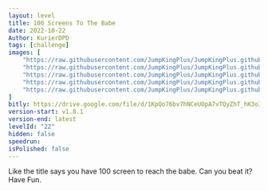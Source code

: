 ```yaml
---
layout: level
title: 100 Screens To The Babe
date: 2022-10-22
Author: KurierDPD
tags: [challenge]
images: [
    "https://raw.githubusercontent.com/JumpKingPlus/JumpKingPlus.github.io/www/images/workshop/levels/ws22-banner.png",
    "https://raw.githubusercontent.com/JumpKingPlus/JumpKingPlus.github.io/www/images/workshop/levels/ws22-2.png",
    "https://raw.githubusercontent.com/JumpKingPlus/JumpKingPlus.github.io/www/images/workshop/levels/ws22-3.png",
    "https://raw.githubusercontent.com/JumpKingPlus/JumpKingPlus.github.io/www/images/workshop/levels/ws22-4.png",
    "https://raw.githubusercontent.com/JumpKingPlus/JumpKingPlus.github.io/www/images/workshop/levels/ws22-5.png"
]
bitly: https://drive.google.com/file/d/1KpQo76bv7hNCeUOpA7vTQyZhT_hK3oIa/view
version-start: v1.8.1
version-end: latest
levelId: "22"
hidden: false
speedrun:
isPolished: false
---
```


Like the title says you have 100 screen to reach the babe. Can you beat it? Have Fun.
